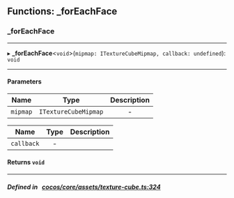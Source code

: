 ## Functions: _forEachFace

### _forEachFace


___
▸ **_forEachFace**<`void`\>(`mipmap: ITextureCubeMipmap, callback: undefined`): `void`
___


#### Parameters

| Name | Type | Description |
| :------: | :------: | :------: |
| `mipmap` | `ITextureCubeMipmap` | - |

| Name | Type | Description |
| :------: | :------: | :------: |
| `callback` | - |   |


#### Returns `void` 
___


##### Defined in &nbsp;   [cocos/core/assets/texture-cube.ts:324](https://github.com/cocos-creator/engine/blob/c7bf6b8a9/cocos/core/assets/texture-cube.ts#L324)&nbsp;
